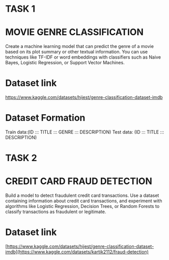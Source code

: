 # TASK 1
# MOVIE GENRE CLASSIFICATION
Create a machine learning model that can predict the genre of a
movie based on its plot summary or other textual information. You
can use techniques like TF-IDF or word embeddings with classifiers
such as Naive Bayes, Logistic Regression, or Support Vector
Machines.
# Dataset link 
https://www.kaggle.com/datasets/hijest/genre-classification-dataset-imdb
# Dataset Formation
Train data:(ID ::: TITLE ::: GENRE ::: DESCRIPTION)
Test data: (ID ::: TITLE ::: DESCRIPTION)

# TASK 2
# CREDIT CARD FRAUD DETECTION
Build a model to detect fraudulent credit card transactions. Use a
dataset containing information about credit card transactions, and
experiment with algorithms like Logistic Regression, Decision Trees,
or Random Forests to classify transactions as fraudulent or
legitimate.
# Dataset link 
[https://www.kaggle.com/datasets/hijest/genre-classification-dataset-imdb](https://www.kaggle.com/datasets/kartik2112/fraud-detection)

